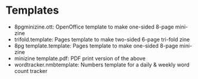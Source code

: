 # Templates

- 8pgminizine.ott: OpenOffice template to make one-sided 8-page mini-zine
- trifold.template: Pages template to make two-sided 6-page tri-fold zine
- 8pg template.template: Pages template to make one-sided 8-page mini-zine
- minizine template.pdf: PDF print version of the above
- wordtracker.nmbtemplate: Numbers template for a daily & weekly word count tracker
